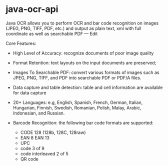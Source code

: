 # java-ocr-api
Java OCR allows you to perform OCR and bar code recognition on images (JPEG, PNG, TIFF, PDF, etc.) and output as plain text, xml with full coordinate as well as searchable PDF — Edit

Core Features:

- High Level of Accuracy: recognize documents of poor image quality

- Format Retention: text layouts on the input documents are preserved;

- Images To Searchable PDF: convert various formats of images such as JPEG, PNG, TIFF, and PDF into searchable PDF or PDF/A files.

- Data capture and table detection: table and cell information are available for data capture

- 20+ Languages: e.g, English, Spanish, French, German, Italian, Hungarian, Finnish, Swedish, Romanian, Polish, Malay, Arabic, Indonesian, and Russian.

- Barcode Recognition: the following bar code formats are supported:
   - CODE 128 (128b, 128C, 128raw)
   - EAN 8 EAN 13
   - UPC
   - code 3 of 9
   - code interleaved 2 of 5
   - QR code

